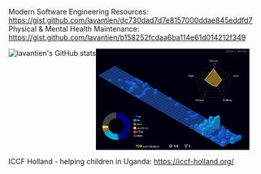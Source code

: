 Modern Software Engineering Resources: <https://gist.github.com/lavantien/dc730dad7d7e8157000ddae845eddfd7>  
Physical & Mental Health Maintenance: <https://gist.github.com/lavantien/b158252fcdaa6ba114e61d014212f349>  

<div style="display: flex;">
  <img src="https://github-readme-stats.vercel.app/api?username=lavantien&show_icons=true&theme=transparent&rank_icon=percentile" alt="lavantien's GitHub stats" title="lavantien's GitHub stats" height="200" style="float: left" />
  <img src="./profile-3d-contrib/profile-night-view.svg" alt="lavantien profile's gitblock" title="lavantien profile's gitblock" height="200" style="float: left" />
</div>

ICCF Holland - helping children in Uganda: <https://iccf-holland.org/>  
